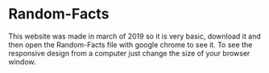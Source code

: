# Random-Facts
This website was made in march of 2019 so it is very basic, download it and then open the Random-Facts file with google chrome to see it.
To see the responsive design from a computer just change the size of your browser window. 
